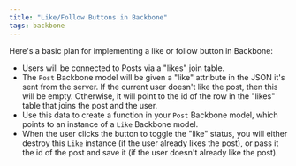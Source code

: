 ```yaml
---
title: "Like/Follow Buttons in Backbone"
tags: backbone
---
```


Here's a basic plan for implementing a like or follow button in Backbone:

  * Users will be connected to Posts via a "likes" join table.
  * The `Post` Backbone model will be given a "like" attribute in the JSON it's sent from the server. If the current user doesn't like the post, then this will be empty. Otherwise, it will point to the id of the row in the "likes" table that joins the post and the user.
  * Use this data to create a function in your `Post` Backbone model, which points to an instance of a `Like` Backbone model.
  * When the user clicks the button to toggle the "like" status, you will either destroy this `Like` instance (if the user already likes the post), or pass it the id of the post and save it (if the user doesn't already like the post).
